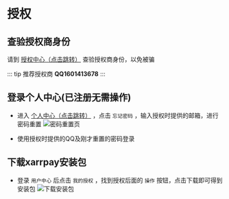 # 授权

## 查验授权商身份

请到 [授权中心（点击跳转）](https://aupay.52nyg.com/) 查验授权商身份，以免被骗

::: tip
推荐授权商 **QQ1601413678**
:::


## 登录个人中心(已注册无需操作)

- 进入 [个人中心（点击跳转）](https://aupay.52nyg.com/user) ，点击 `忘记密码` ，输入授权时提供的邮箱，进行密码重置
![密码重置页](https://s2.loli.net/2024/03/30/aSgMUhYbTc9OvtJ.png)

- 使用授权时提供的QQ及刚才重置的密码登录

## 下载xarrpay安装包

- 登录 `用户中心` 后点击 `我的授权` ，找到授权后面的 `操作` 按钮，点击下载即可得到安装包
![下载安装包](https://s2.loli.net/2024/03/30/Ft5jkfGbu7diyzI.png)